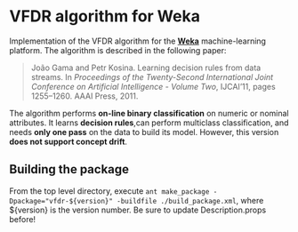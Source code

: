 # VFDR algorithm for Weka

Implementation of the VFDR algorithm for the **[Weka](http://www.cs.waikato.ac.nz/ml/weka/)** machine-learning platform. The algorithm is described in the following paper:

> João Gama and Petr Kosina. Learning decision rules from data streams. In *Proceedings of the Twenty-Second International Joint Conference on Artificial Intelligence - Volume Two*, IJCAI’11, pages 1255–1260. AAAI Press, 2011.

The algorithm performs **on-line binary classification** on numeric or nominal attributes. It learns **decision rules**,can perform multiclass classification, and needs **only one pass** on the data to build its model. However, this version **does not support concept drift**.  


## Building the package

From the top level directory, execute `ant make_package -Dpackage="vfdr-${version}" -buildfile ./build_package.xml`, where ${version} is the version number. Be sure to update Description.props before!
